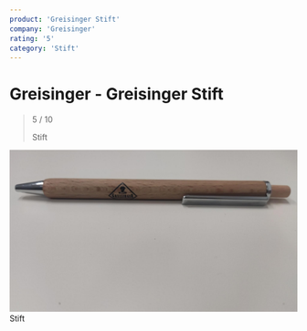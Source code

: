```yaml
---
product: 'Greisinger Stift'
company: 'Greisinger'
rating: '5'
category: 'Stift'
---
```


# Greisinger - Greisinger Stift
>
> 5 / 10
>
> Stift

![Greisinger Stift](./assets/greisinger-greisinger-stift-273cf90e-069e-48f5-9608-efca09747510.jpg)
Stift
